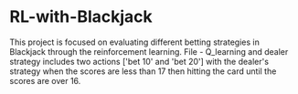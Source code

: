 # RL-with-Blackjack
This project is focused on evaluating different betting strategies in Blackjack through the reinforcement learning.
File - Q_learning and dealer strategy includes two actions ['bet 10' and 'bet 20'] with the dealer's strategy when the scores are less than 17 then hitting the card until the scores are over 16.
